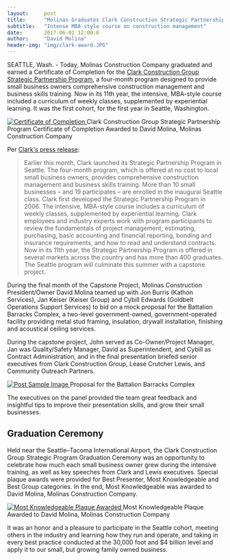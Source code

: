 ```yaml
---
layout:     post
title:      "Molinas Graduates Clark Construction Strategic Partnership Program in Seattle "
subtitle:   "Intense MBA-style course on construction management"
date:       2017-06-02 12:00:0
author:     "David Molina"
header-img: "img/clark-award.JPG"
---
```


<p>SEATTLE, Wash. - Today, Molinas Construction Company graduated and earned a Certificate of Completion for the <a href="http://www.clarkspp.com/">Clark Construction Group Strategic Partnership Program</a>, a four-month program designed to provide small business owners comprehensive construction management and business skills training. Now in its 11th year, the intensive, MBA-style course included a curriculum of weekly classes, supplemented by experiential learning. It was the first cohort, for the first year in Seattle, Washington.</p>

<a href="#">
    <img src="{{ site.baseurl }}/img/clark-certificate.JPG" alt="Certificate of Completion">
</a>
<span class="caption text-muted">Clark Construction Group Strategic Partnership Program Certificate of Completion Awarded to David Molina, Molinas Construction Company</span>

Per <a href="https://www.clarkconstruction.com/news/clark-kicks-strategic-partnership-program-seattle">Clark's press release</a>:

<blockquote>Earlier this month, Clark launched its Strategic Partnership Program in Seattle. The four-month program, which is offered at no cost to local small business owners, provides comprehensive construction management and business skills training. More than 10 small businesses – and 19 participates – are enrolled in the inaugural Seattle class. Clark first developed the Strategic Partnership Program in 2006. The intensive, MBA-style course includes a curriculum of weekly classes, supplemented by experiential learning. Clark employees and industry experts work with program participants to review the fundamentals of project management, estimating, purchasing, basic accounting and financial reporting, bonding and insurance requirements, and how to read and understand contracts. Now in its 11th year, the Strategic Partnership Program is offered in several markets across the country and has more than 400 graduates. The Seattle program will culminate this summer with a capstone project.</blockquote>

<p>During the final month of the Capstone Project, Molinas Construction President/Owner David Molina teamed up with Jon Burris (Kathon Services), Jan Keiser (Keiser Group) and Cybill Edwards (Goldbelt Operations Support Services) to bid on a mock proposal for the Battalion Barracks Complex, a two-level government-owned, government-operated facility providing metal stud framing, insulation, drywall installation, finishing and acoustical ceiling services.</p>

<p>During the capstone project, John served as Co-Owner/Project Manager, Jan was Quality/Safety Manager, David as Superintendent, and Cybill as Contract Administration, and in the final presentation briefed senior executives from Clark Construction Group, Lease Crutcher Lewis, and Community Outreach Partners.</p>

<a href="#">
    <img src="{{ site.baseurl }}/img/presentation.png" alt="Post Sample Image">
</a>
<span class="caption text-muted">Proposal for the Battalion Barracks Complex</span>

<p>The executives on the panel provided the team great feedback and insightful tips to improve their presentation skills, and grow their small businesses.</p>

<h2 class="section-heading">Graduation Ceremony</h2>

<p>Held near the Seattle–Tacoma International Airport, the Clark Construction Group Strategic Program Graduation Ceremony was an opportunity to celebrate how much each small business owner grew during the intensive training, as well as key speeches from Clark and Lewis executives. Special plaque awards were provided for Best Presenter, Most Knowledgeable and Best Group categories. In the end, Most Knowledgeable was awarded to David Molina, Molinas Construction Company.</p>

<a href="#">
    <img src="{{ site.baseurl }}/img/clark-award.JPG" alt="Most Knowledgeable Plaque Awarded">
</a>
<span class="caption text-muted">Most Knowledgeable Plaque Awarded to David Molina, Molinas Construction Company</span>

<p>It was an honor and a pleasure to participate in the Seattle cohort, meeting others in the industry and learning how they run and operate, and taking in every best practice conducted at the 30,000 foot and $4 billion level and apply it to our small, but growing family owned business.</p>
